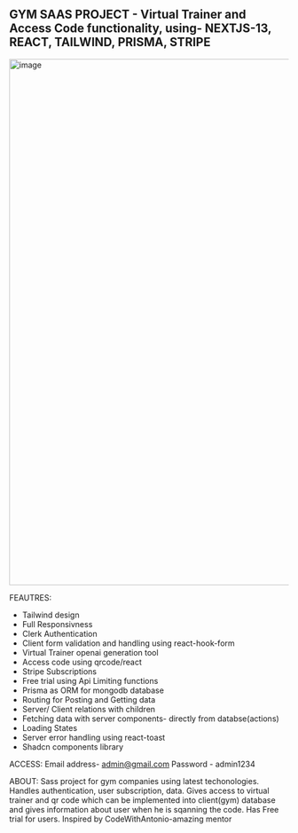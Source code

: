 ## GYM SAAS PROJECT - Virtual Trainer and Access Code functionality, using- NEXTJS-13, REACT, TAILWIND, PRISMA, STRIPE

<img width="949" alt="image" src="https://github.com/Simone-shalom/gym-saas/assets/117103936/10376db7-3d7d-470c-9d74-e139e150c939">

FEAUTRES: 
- Tailwind design
- Full Responsivness
- Clerk Authentication
- Client form validation and handling using react-hook-form
- Virtual Trainer openai generation tool
- Access code using qrcode/react
- Stripe Subscriptions
- Free trial using Api Limiting functions
- Prisma as ORM for mongodb database
- Routing for Posting and Getting data
- Server/ Client relations with children
- Fetching data with server components- directly from databse(actions)
- Loading States 
- Server error handling using react-toast
- Shadcn components library

ACCESS:
Email address- admin@gmail.com
Password - admin1234

ABOUT: 
Sass project for gym companies using latest techonologies. Handles authentication, user subscription, data.
Gives access to virtual trainer and qr code which can be implemented into client(gym) database and gives information about user
when he is sqanning the code. Has Free trial for users. Inspired by CodeWithAntonio-amazing mentor

